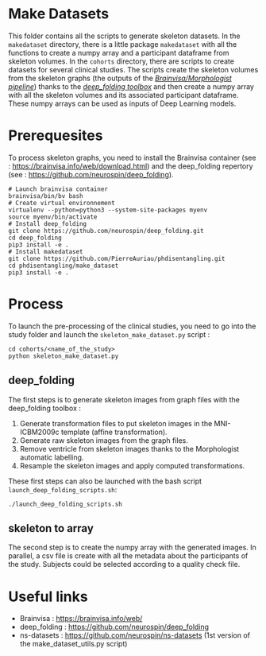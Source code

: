 # Make Datasets
This folder contains all the scripts to generate skeleton datasets.
In the `makedataset` directory, there is a little package `makedataset` with all the functions to create a numpy array and a participant dataframe from skeleton volumes.
In the `cohorts` directory, there are scripts to create datasets for several clinical studies. The scripts create the skeleton volumes from the skeleton graphs (the outputs of the *[Brainvisa/Morphologist pipeline](https://brainvisa.info/web/morphologist.html)*) thanks to the *[deep_folding toolbox](https://github.com/neurospin/deep_folding)* and then create a numpy array with all the skeleton volumes and its associated participant dataframe. These numpy arrays can be used as inputs of Deep Learning models.

# Prerequesites
To process skeleton graphs, you need to install the Brainvisa container (see : <https://brainvisa.info/web/download.html>) and the deep_folding repertory (see : <https://github.com/neurospin/deep_folding>). 
``` shell
# Launch brainvisa container
brainvisa/bin/bv bash
# Create virtual environnement
virtualenv --python=python3 --system-site-packages myenv
source myenv/bin/activate
# Install deep_folding
git clone https://github.com/neurospin/deep_folding.git
cd deep_folding
pip3 install -e .
# Install makedataset
git clone https://github.com/PierreAuriau/phdisentangling.git
cd phdisentangling/make_dataset
pip3 install -e .
```
# Process 

To launch the pre-processing of the clinical studies, you need to go into the study folder and launch the `skeleton_make_dataset.py` script :
``` shell
cd cohorts/<name_of_the_study>
python skeleton_make_dataset.py
```
## deep_folding
The first steps is to generate skeleton images from graph files with the deep_folding toolbox :
1. Generate transformation files to put skeleton images in the MNI-ICBM2009c template (affine transformation).
2. Generate raw skeleton images from the graph files.
3. Remove ventricle from skeleton images thanks to the Morphologist automatic labelling.
4. Resample the skeleton images and apply computed transformations.

These first steps can also be launched with the bash script `launch_deep_folding_scripts.sh`:
``` shell
./launch_deep_folding_scripts.sh
```

## skeleton to array
The second step is to create the numpy array with the generated images. In parallel, a csv file is create with all the metadata about the participants of the study.
Subjects could be selected according to a quality check file. 


# Useful links
* Brainvisa : <https://brainvisa.info/web/>
* deep_folding : <https://github.com/neurospin/deep_folding>
* ns-datasets : <https://github.com/neurospin/ns-datasets> (1st version of the make_dataset_utils.py script)
